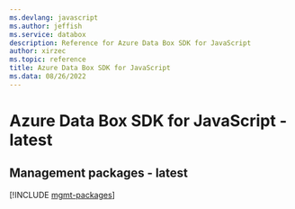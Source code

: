 ```yaml
---
ms.devlang: javascript
ms.author: jeffish
ms.service: databox
description: Reference for Azure Data Box SDK for JavaScript
author: xirzec
ms.topic: reference
title: Azure Data Box SDK for JavaScript
ms.data: 08/26/2022
---
```

# Azure Data Box SDK for JavaScript - latest

## Management packages - latest
[!INCLUDE [mgmt-packages](data-box-mgmt-index.md)]